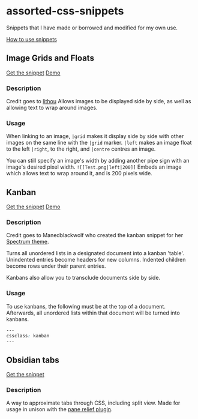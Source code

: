 # assorted-css-snippets
Snippets that I have made or borrowed and modified for my own use.

[How to use snippets](https://i.imgur.com/aB3eMRn.mp4)

## Image Grids and Floats
[Get the snippet](https://raw.githubusercontent.com/gitobsidiantutorial/assorted-css-snippets/main/img-grids-floats.css)
[Demo](https://user-images.githubusercontent.com/81381984/113347719-dde11e80-9335-11eb-9fde-0ae229fed54f.png)


### Description
Credit goes to [lithou](https://github.com/Lithou/Sandbox)
Allows images to be displayed side by side, as well as allowing text to wrap around images.

### Usage
When linking to an image, `|grid` makes it display side by side with other images on the same line with the `|grid` marker.
`|left` makes an image float to the left `|right`, to the right, and `|centre` centres an image.

You can still specify an image's width by adding another pipe sign with an image's desired pixel width. `![[Test.png|left|200]]` Embeds an image which allows text to wrap around it, and is 200 pixels wide.

## Kanban
[Get the snippet](https://raw.githubusercontent.com/gitobsidiantutorial/assorted-css-snippets/main/kanban.css)
[Demo](https://i.imgur.com/JZQZKKD.mp4)

### Description
Credit goes to Manedblackwolf who created the kanban snippet for her [Spectrum theme](https://github.com/Braweria/Spectrum).

Turns all unordered lists in a designated document into a kanban 'table'. Unindented entries become headers for new columns. Indented children become rows under their parent entries.

Kanbans also allow you to transclude documents side by side.

### Usage
To use kanbans, the following must be at the top of a document. Afterwards, all unordered lists within that document will be turned into kanbans.

```css
---
cssclass: kanban
---
```

## Obsidian tabs
[Get the snippet](https://github.com/gitobsidiantutorial/obsidian-tabs/blob/main/README.md)

### Description
A way to approximate tabs through CSS, including split view. Made for usage in unison with the [pane relief plugin](https://github.com/pjeby/pane-relief).
